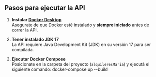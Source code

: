 ## Pasos para ejecutar la API

1. **Instalar [Docker Desktop](https://www.docker.com/products/docker-desktop/)**  
   Asegurate de que Docker esté instalado y **siempre iniciado** antes de correr la API.

2. **Tener instalado JDK 17**  
   La API requiere Java Development Kit (JDK) en su versión 17 para ser compilada.

3. **Ejecutar Docker Compose**  
   Posicionate en la carpeta del proyecto (`alquileresMaria`) y ejecutá el siguiente comando:
   docker-compose up --build
